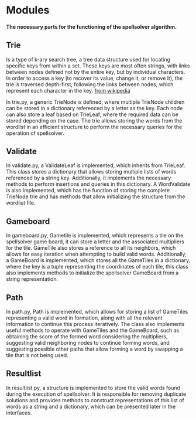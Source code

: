 # Modules

#### The necessary parts for the functioning of the spellsolver algorithm.


## Trie
Is a type of k-ary search tree, a tree data structure used for locating specific keys from within a set. These keys are most often strings, with links between nodes defined not by the entire key, but by individual characters. In order to access a key (to recover its value, change it, or remove it), the trie is traversed depth-first, following the links between nodes, which represent each character in the key. [from wikipedia](https://en.wikipedia.org/wiki/Trie)

In trie.py, a generic TrieNode is defined, where multiple TrieNode children can be stored in a dictionary referenced by a letter as the key. Each node can also store a leaf based on TrieLeaf, where the required data can be stored depending on the case. The trie allows storing the words from the wordlist in an efficient structure to perform the necessary queries for the operation of spellsolver.

## Validate
In validate.py, a ValidateLeaf is implemented, which inherits from TrieLeaf. This class stores a dictionary that allows storing multiple lists of words referenced by a string key. Additionally, it implements the necessary methods to perform insertions and queries in this dictionary. A WordValidate is also implemented, which has the function of storing the complete TrieNode trie and has methods that allow initializing the structure from the wordlist file.

## Gameboard
In gameboard.py, Gametile is implemented, which represents a tile on the spellsolver game board, it can store a letter and the associated multipliers for the tile. GameTile also stores a reference to all its neighbors, which allows for easy iteration when attempting to build valid words. Additionally, a GameBoard is implemented, which stores all the GameTiles in a dictionary, where the key is a tuple representing the coordinates of each tile, this class also implements methods to initialize the spellsolver GameBoard from a string representation.

## Path
In path.py, Path is implemented, which allows for storing a list of GameTiles representing a valid word in formation, along with all the relevant information to continue this process iteratively. The class also implements useful methods to operate with GameTiles and the GameBoard, such as obtaining the score of the formed word considering the multipliers, suggesting valid neighboring nodes to continue forming words, and suggesting possible other paths that allow forming a word by swapping a tile that is not being used.

## Resultlist
In resultlist.py, a structure is implemented to store the valid words found during the execution of spellsolver. It is responsible for removing duplicate solutions and provides methods to construct representations of this list of words as a string and a dictionary, which can be presented later in the interfaces.